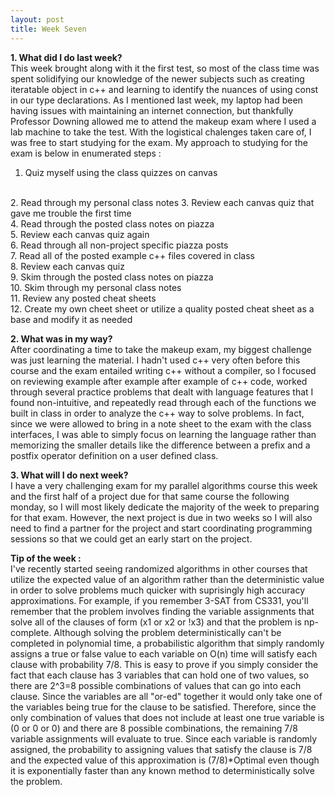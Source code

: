 ```yaml
---
layout: post
title: Week Seven
---
```

**1. What did I do last week?** 
<br>
This week brought along with it the first test, so most of the class time was spent solidifying our knowledge of the newer subjects such as creating iteratable object in c++ and learning to identify the nuances of using const in our type declarations. As I mentioned last week, my laptop had been having issues with maintaining an internet connection, but thankfully Professor Downing allowed me to attend the makeup exam  where I used a lab machine to take the test. With the logistical chalenges taken care of, I was free to start studying for the exam. My approach to studying for the exam is below in enumerated steps :
1. Quiz myself using the class quizzes on canvas
<br>
2. Read through my personal class notes
3. Review each canvas quiz that gave me trouble the first time
<br>
4. Read through the posted class notes on piazza
<br>
5. Review each canvas quiz again
<br>
6. Read through all non-project specific piazza posts
<br>
7. Read all of the posted example c++ files covered in class
<br>
8. Review each canvas quiz
<br>
9. Skim through the posted class notes on piazza
<br>
10. Skim through my personal class notes
<br>
11. Review any posted cheat sheets
<br>
12. Create my own cheet sheet or utilize a quality posted cheat sheet as a base and modify it as needed


**2. What was in my way?** 
<br>
After coordinating a time to take the makeup exam, my biggest challenge was just learning the material. I hadn't used c++ very often before this course and the exam entailed writing c++ without a compiler, so I focused on reviewing example after example after example of c++ code, worked through several practice problems that dealt with language features that I found non-intuitive, and repeatedly read through each of the functions we built in class in order to analyze the c++ way to solve problems. In fact, since we were allowed to bring in a note sheet to the exam with the class interfaces, I was able to simply focus on learning the language rather than memorizing the smaller details like the difference between a prefix and a postfix operator definition on a user defined class.


**3. What will I do next week?** 
<br>
I have a very challenging exam for my parallel algorithms course this week and the first half of a project due for that same course the following monday, so I will most likely dedicate the majority of the week to preparing for that exam. However, the next project is due in two weeks so I will also need to find a partner for the project and start coordinating programming sessions so that we could get an early start on the project.


**Tip of the week :** 
<br>
I've recently started seeing randomized algorithms in other courses that utilize the expected value of an algorithm rather than the deterministic value in order to solve problems much quicker with suprisingly high accuracy approximations. For example, if you remember 3-SAT from CS331, you'll remember that the problem involves finding the variable assignments that solve all of the clauses of form (x1 or x2 or !x3) and that the problem is np-complete. Although solving the problem deterministically can't be completed in polynomial time, a probabilistic algorithm that simply randomly assigns a true or false value to each variable  on O(n) time will satisfy each clause with probability 7/8. This is easy to prove if you simply consider the fact that each clause has 3 variables that can hold one of two values, so there are 2^3=8 possible combinations of values that can go into each clause. Since the variables are all "or-ed" together it would only take one of the variables being true for the clause to be satisfied. Therefore, since the only combination of values that does not include at least one true variable is (0 or 0 or 0) and there are 8 possible combinations, the remaining 7/8 variable assignments will evaluate to true. Since each variable is randomly assigned, the probability to assigning values that satisfy the clause is 7/8 and the expected value of this approximation is (7/8)*Optimal even though it is exponentially faster than any known method to deterministically solve the problem.